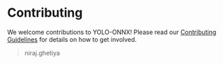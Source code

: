 # Contributing

We welcome contributions to YOLO-ONNX! Please read our [Contributing Guidelines](https://github.com/your-username/yolo-onnx/blob/main/CONTRIBUTING.md) for details on how to get involved.

> niraj.ghetiya